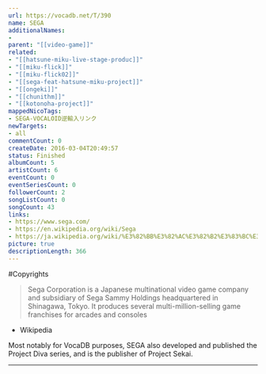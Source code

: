 ```yaml
---
url: https://vocadb.net/T/390
name: SEGA
additionalNames: 
- 
parent: "[[video-game]]"
related:
- "[[hatsune-miku-live-stage-produc]]"
- "[[miku-flick]]"
- "[[miku-flick02]]"
- "[[sega-feat-hatsune-miku-project]]"
- "[[ongeki]]"
- "[[chunithm]]"
- "[[kotonoha-project]]"
mappedNicoTags:
- SEGA-VOCALOID逆輸入リンク
newTargets:
- all
commentCount: 0
createDate: 2016-03-04T20:49:57
status: Finished
albumCount: 5
artistCount: 6
eventCount: 0
eventSeriesCount: 0
followerCount: 2
songListCount: 0
songCount: 43
links: 
- https://www.sega.com/
- https://en.wikipedia.org/wiki/Sega
- https://ja.wikipedia.org/wiki/%E3%82%BB%E3%82%AC%E3%82%B2%E3%83%BC%E3%83%A0%E3%82%B9
picture: true
descriptionLength: 366
---
```


#Copyrights

> Sega Corporation is a Japanese multinational video game company and subsidiary of Sega Sammy Holdings headquartered in Shinagawa, Tokyo. It produces several multi-million-selling game franchises for arcades and consoles
- Wikipedia

Most notably for VocaDB purposes, SEGA also developed and published the Project Diva series, and is the publisher of Project Sekai.

---

